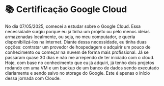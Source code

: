 # 📚 Certificação Google Cloud
No dia 07/05/2025, comecei a estudar sobre o Google Cloud. Essa necessidade surgiu porque eu já tinha um projeto ou pelo menos ideias armazenadas localmente, ou seja, no meu computador, e queria disponibilizá-los na internet. Diante dessa necessidade, eu tinha duas opções: contratar um provedor de hospedagem e adquirir um pouco de conhecimento ou começar na nuvem de forma mais profissional. Já se passaram quase 30 dias e não me arrependo de ter iniciado com o cloud. Hoje, com base no conhecimento que eu já adquiri, já tenho dois projetos rodando em uma VM e um backup de um banco de dados  sendo executado diariamente e sendo salvo no storage do Google. Este é apenas o início dessa jornada com Cloude.

